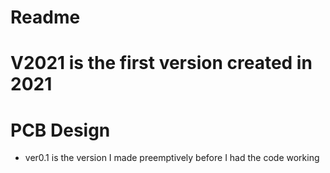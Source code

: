Readme
======

V2021 is the first version created in 2021
==========================================

PCB Design
==========

* ver0.1 is the version I made preemptively before I had the code working
